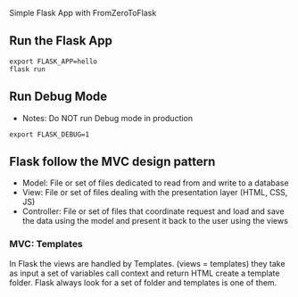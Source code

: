 Simple Flask App with FromZeroToFlask

## Run the Flask App

```
export FLASK_APP=hello
flask run
```

## Run Debug Mode
* Notes: Do NOT run Debug mode in production
```
export FLASK_DEBUG=1
```

## Flask follow the MVC design pattern
- Model: File or set of files dedicated to read from and write to a database
- View: File or set of files dealing with the presentation layer (HTML, CSS, JS)
- Controller: File or set of files that coordinate request and load and save the data using the model and present it back to the user using the views

### MVC: Templates
In Flask the views are handled by Templates. (views = templates)
they take as input a set of variables call context and return HTML
create a template folder. Flask always look for a set of folder and templates is one of them.